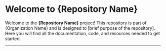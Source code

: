 # Welcome to {Repository Name}

Welcome to the **{Repository Name}** project! This repository is part of {Organization Name} and is designed to [brief purpose of the repository]. Here you will find all the documentation, code, and resources needed to get started.

---
